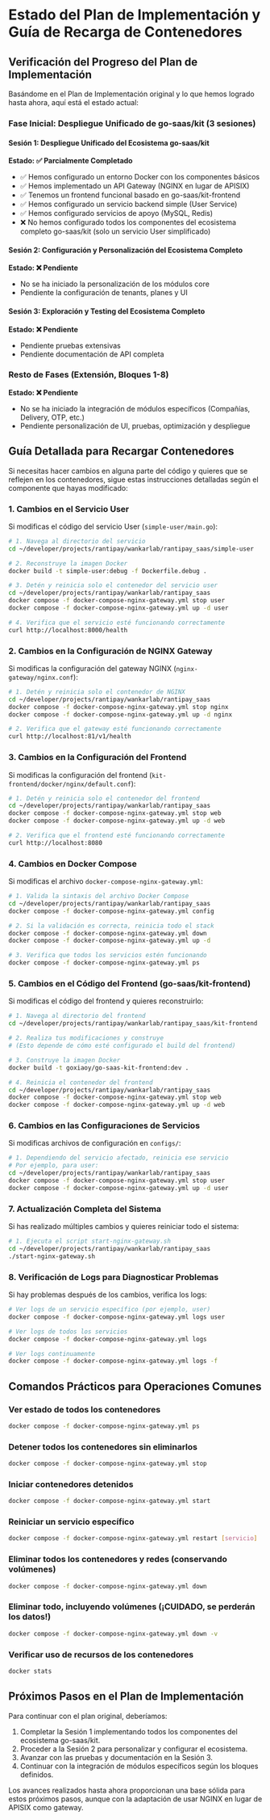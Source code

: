 # Estado del Plan de Implementación y Guía de Recarga de Contenedores

## Verificación del Progreso del Plan de Implementación

Basándome en el Plan de Implementación original y lo que hemos logrado hasta ahora, aquí está el estado actual:

### Fase Inicial: Despliegue Unificado de go-saas/kit (3 sesiones)

#### Sesión 1: Despliegue Unificado del Ecosistema go-saas/kit
**Estado: ✅ Parcialmente Completado**

- ✅ Hemos configurado un entorno Docker con los componentes básicos
- ✅ Hemos implementado un API Gateway (NGINX en lugar de APISIX)
- ✅ Tenemos un frontend funcional basado en go-saas/kit-frontend
- ✅ Hemos configurado un servicio backend simple (User Service)
- ✅ Hemos configurado servicios de apoyo (MySQL, Redis)
- ❌ No hemos configurado todos los componentes del ecosistema completo go-saas/kit (solo un servicio User simplificado)

#### Sesión 2: Configuración y Personalización del Ecosistema Completo
**Estado: ❌ Pendiente**
- No se ha iniciado la personalización de los módulos core
- Pendiente la configuración de tenants, planes y UI

#### Sesión 3: Exploración y Testing del Ecosistema Completo
**Estado: ❌ Pendiente**
- Pendiente pruebas extensivas
- Pendiente documentación de API completa

### Resto de Fases (Extensión, Bloques 1-8)
**Estado: ❌ Pendiente**
- No se ha iniciado la integración de módulos específicos (Compañías, Delivery, OTP, etc.)
- Pendiente personalización de UI, pruebas, optimización y despliegue

## Guía Detallada para Recargar Contenedores

Si necesitas hacer cambios en alguna parte del código y quieres que se reflejen en los contenedores, sigue estas instrucciones detalladas según el componente que hayas modificado:

### 1. Cambios en el Servicio User

Si modificas el código del servicio User (`simple-user/main.go`):

```bash
# 1. Navega al directorio del servicio
cd ~/developer/projects/rantipay/wankarlab/rantipay_saas/simple-user

# 2. Reconstruye la imagen Docker
docker build -t simple-user:debug -f Dockerfile.debug .

# 3. Detén y reinicia solo el contenedor del servicio user
cd ~/developer/projects/rantipay/wankarlab/rantipay_saas
docker compose -f docker-compose-nginx-gateway.yml stop user
docker compose -f docker-compose-nginx-gateway.yml up -d user

# 4. Verifica que el servicio esté funcionando correctamente
curl http://localhost:8000/health
```

### 2. Cambios en la Configuración de NGINX Gateway

Si modificas la configuración del gateway NGINX (`nginx-gateway/nginx.conf`):

```bash
# 1. Detén y reinicia solo el contenedor de NGINX
cd ~/developer/projects/rantipay/wankarlab/rantipay_saas
docker compose -f docker-compose-nginx-gateway.yml stop nginx
docker compose -f docker-compose-nginx-gateway.yml up -d nginx

# 2. Verifica que el gateway esté funcionando correctamente
curl http://localhost:81/v1/health
```

### 3. Cambios en la Configuración del Frontend

Si modificas la configuración del frontend (`kit-frontend/docker/nginx/default.conf`):

```bash
# 1. Detén y reinicia solo el contenedor del frontend
cd ~/developer/projects/rantipay/wankarlab/rantipay_saas
docker compose -f docker-compose-nginx-gateway.yml stop web
docker compose -f docker-compose-nginx-gateway.yml up -d web

# 2. Verifica que el frontend esté funcionando correctamente
curl http://localhost:8080
```

### 4. Cambios en Docker Compose

Si modificas el archivo `docker-compose-nginx-gateway.yml`:

```bash
# 1. Valida la sintaxis del archivo Docker Compose
cd ~/developer/projects/rantipay/wankarlab/rantipay_saas
docker compose -f docker-compose-nginx-gateway.yml config

# 2. Si la validación es correcta, reinicia todo el stack
docker compose -f docker-compose-nginx-gateway.yml down
docker compose -f docker-compose-nginx-gateway.yml up -d

# 3. Verifica que todos los servicios estén funcionando
docker compose -f docker-compose-nginx-gateway.yml ps
```

### 5. Cambios en el Código del Frontend (go-saas/kit-frontend)

Si modificas el código del frontend y quieres reconstruirlo:

```bash
# 1. Navega al directorio del frontend
cd ~/developer/projects/rantipay/wankarlab/rantipay_saas/kit-frontend

# 2. Realiza tus modificaciones y construye
# (Esto depende de cómo esté configurado el build del frontend)

# 3. Construye la imagen Docker
docker build -t goxiaoy/go-saas-kit-frontend:dev .

# 4. Reinicia el contenedor del frontend
cd ~/developer/projects/rantipay/wankarlab/rantipay_saas
docker compose -f docker-compose-nginx-gateway.yml stop web
docker compose -f docker-compose-nginx-gateway.yml up -d web
```

### 6. Cambios en las Configuraciones de Servicios

Si modificas archivos de configuración en `configs/`:

```bash
# 1. Dependiendo del servicio afectado, reinicia ese servicio
# Por ejemplo, para user:
cd ~/developer/projects/rantipay/wankarlab/rantipay_saas
docker compose -f docker-compose-nginx-gateway.yml stop user
docker compose -f docker-compose-nginx-gateway.yml up -d user
```

### 7. Actualización Completa del Sistema

Si has realizado múltiples cambios y quieres reiniciar todo el sistema:

```bash
# 1. Ejecuta el script start-nginx-gateway.sh
cd ~/developer/projects/rantipay/wankarlab/rantipay_saas
./start-nginx-gateway.sh
```

### 8. Verificación de Logs para Diagnosticar Problemas

Si hay problemas después de los cambios, verifica los logs:

```bash
# Ver logs de un servicio específico (por ejemplo, user)
docker compose -f docker-compose-nginx-gateway.yml logs user

# Ver logs de todos los servicios
docker compose -f docker-compose-nginx-gateway.yml logs

# Ver logs continuamente
docker compose -f docker-compose-nginx-gateway.yml logs -f
```

## Comandos Prácticos para Operaciones Comunes

### Ver estado de todos los contenedores
```bash
docker compose -f docker-compose-nginx-gateway.yml ps
```

### Detener todos los contenedores sin eliminarlos
```bash
docker compose -f docker-compose-nginx-gateway.yml stop
```

### Iniciar contenedores detenidos
```bash
docker compose -f docker-compose-nginx-gateway.yml start
```

### Reiniciar un servicio específico
```bash
docker compose -f docker-compose-nginx-gateway.yml restart [servicio]
```

### Eliminar todos los contenedores y redes (conservando volúmenes)
```bash
docker compose -f docker-compose-nginx-gateway.yml down
```

### Eliminar todo, incluyendo volúmenes (¡CUIDADO, se perderán los datos!)
```bash
docker compose -f docker-compose-nginx-gateway.yml down -v
```

### Verificar uso de recursos de los contenedores
```bash
docker stats
```

## Próximos Pasos en el Plan de Implementación

Para continuar con el plan original, deberíamos:

1. Completar la Sesión 1 implementando todos los componentes del ecosistema go-saas/kit.
2. Proceder a la Sesión 2 para personalizar y configurar el ecosistema.
3. Avanzar con las pruebas y documentación en la Sesión 3.
4. Continuar con la integración de módulos específicos según los bloques definidos.

Los avances realizados hasta ahora proporcionan una base sólida para estos próximos pasos, aunque con la adaptación de usar NGINX en lugar de APISIX como gateway.